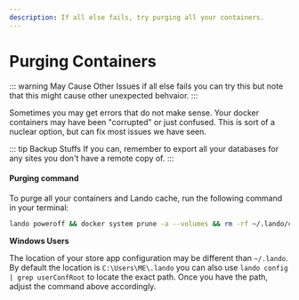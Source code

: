 ```yaml
---
description: If all else fails, try purging all your containers.
---
```


# Purging Containers

::: warning May Cause Other Issues
if all else fails you can try this but note that this might cause other unexpected behvaior.
:::

Sometimes you may get errors that do not make sense.  Your docker containers may have been "corrupted" or just confused.  This is sort of a nuclear option, but can fix most issues we have seen.

::: tip Backup Stuffs
If you can, remember to export all your databases for any sites you don't have a remote copy of.
:::

#### Purging command

To purge all your containers and Lando cache, run the following command in your terminal:

```bash
lando poweroff && docker system prune -a --volumes && rm -rf ~/.lando/cache
```

**Windows Users** 

The location of your store app configuration may be different than `~/.lando`.  By default the location is `C:\Users\ME\.lando` you can also use `lando config | grep userConfRoot` to locate the exact path.  Once you have the path, adjust the command above accordingly.  
